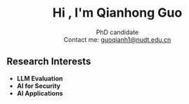 <h1 align="center">Hi , I'm Qianhong Guo</h1>
<p align="center">
  PhD candidate <br>
  Contact me: <a href="mailto:guoqianh1@nudt.edu.cn">guoqianh1@nudt.edu.cn</a>
</p>

## Research Interests

- **LLM Evaluation**
- **AI for Security**
- **AI Applications**
